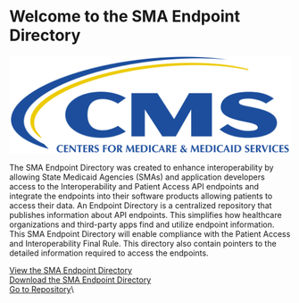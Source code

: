 
# Welcome to the SMA Endpoint Directory

![CMS Logo](CMS.png)

The SMA Endpoint Directory was created to enhance interoperability by allowing State Medicaid Agencies (SMAs) and application developers access to the Interoperability and Patient Access API endpoints and integrate the endpoints into their software products allowing patients to access their data.  An Endpoint Directory is a centralized repository that publishes information about API endpoints. This simplifies how healthcare organizations and third-party apps find and utilize endpoint information. This SMA Endpoint Directory will enable compliance with the Patient Access and Interoperability Final Rule. This directory also contain pointers to the detailed information required to access the endpoints.

[View the SMA Endpoint Directory](https://github.com/smahoney10/EndpointDirectory/blob/main/SMAEndpointDirectory.csv)\
[Download the SMA Endpoint Directory](https://github.com/smahoney10/EndpointDirectory/blob/main/SMAEndpointDirectory%20(6).xlsx)\
[Go to Repository](https://github.com/smahoney10/EndpointDirectory)\